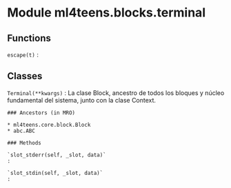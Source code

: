 Module ml4teens.blocks.terminal
===============================

Functions
---------

    
`escape(t)`
:   

Classes
-------

`Terminal(**kwargs)`
:   La clase Block, ancestro de todos los bloques y núcleo fundamental del sistema, junto con la clase Context.

    ### Ancestors (in MRO)

    * ml4teens.core.block.Block
    * abc.ABC

    ### Methods

    `slot_stderr(self, _slot, data)`
    :

    `slot_stdin(self, _slot, data)`
    :